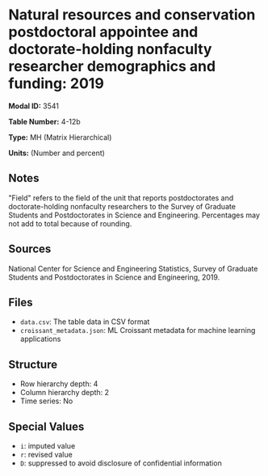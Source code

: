 # Natural resources and conservation postdoctoral appointee and doctorate-holding nonfaculty researcher demographics and funding: 2019

**Modal ID:** 3541

**Table Number:** 4-12b

**Type:** MH (Matrix Hierarchical)

**Units:** (Number and percent)

## Notes

"Field" refers to the field of the unit that reports postdoctorates and doctorate-holding nonfaculty researchers to the Survey of Graduate Students and Postdoctorates in Science and Engineering. Percentages may not add to total because of rounding.

## Sources

National Center for Science and Engineering Statistics, Survey of Graduate Students and Postdoctorates in Science and Engineering, 2019.

## Files

- `data.csv`: The table data in CSV format
- `croissant_metadata.json`: ML Croissant metadata for machine learning applications

## Structure

- Row hierarchy depth: 4
- Column hierarchy depth: 2
- Time series: No

## Special Values

- `i`: imputed value
- `r`: revised value
- `D`: suppressed to avoid disclosure of confidential information
